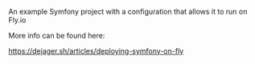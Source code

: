 An example Symfony project with a configuration that allows it to run on Fly.io

More info can be found here:

https://dejager.sh/articles/deploying-symfony-on-fly
